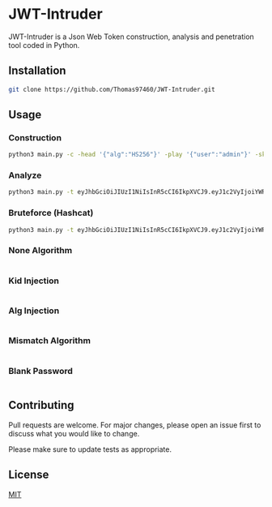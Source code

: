 # JWT-Intruder

JWT-Intruder is a Json Web Token construction, analysis and penetration tool coded in Python.

## Installation
```bash
git clone https://github.com/Thomas97460/JWT-Intruder.git
```
## Usage
### Construction
```bash
python3 main.py -c -head '{"alg":"HS256"}' -play '{"user":"admin"}' -sk secret_key.txt
```
### Analyze
```bash
python3 main.py -t eyJhbGciOiJIUzI1NiIsInR5cCI6IkpXVCJ9.eyJ1c2VyIjoiYWRtaW4ifQ.JqU-Egztir5emS1kK8F8p8aOrJS8DLQWlyuDuINkjgc
```
### Bruteforce (Hashcat)
```bash
python3 main.py -t eyJhbGciOiJIUzI1NiIsInR5cCI6IkpXVCJ9.eyJ1c2VyIjoiYWRtaW4ifQ.QmddAIr_BZdQ7nUryc5KsZzq8TLod1YKTGFg_xte47o -f -w wordlist.txt
```
### None Algorithm
```bash

```

### Kid Injection
```bash

```

### Alg Injection
```bash

```

### Mismatch Algorithm
```bash

```

### Blank Password
```bash

```

## Contributing

Pull requests are welcome. For major changes, please open an issue first
to discuss what you would like to change.

Please make sure to update tests as appropriate.

## License

[MIT](https://choosealicense.com/licenses/mit/)
